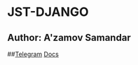 # JST-DJANGO
## Author: A'zamov Samandar
##[Telegram](https://t.me/Azamov_Samandar)
[Docs](https://docs.jscorp.uz)


